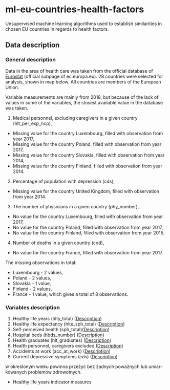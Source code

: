 # ml-eu-countries-health-factors
Unsupervised machine learning algorithms used to establish similarities in chosen EU countries in regards to health factors.

## Data description

### General description

Data in the area of health care was taken from the official database of <a href = "https://ec.europa.eu/eurostat">Eurostat</a> (official subpage of ec.europa.eu). 28 countries were selected for analysis, shown in map below. All countries are members of the European Union.

Variable measurements are mainly from 2018, but because of the lack of values in some of the variables, the closest available value in the database was taken.

1. Medical personnel, excluding caregivers in a given country (hlt_per_exp_ncp),
  - Missing value for the country Luxembourg, filled with observation from year 2017,
  - Missing value for the country Poland, filled with observation from year 2017,
  - Missing value for the country Slovakia, filled with observation from year 2014,
  - Missing value for the country Finland, filled with observation from year 2014.
2. Percentage of population with depression (cds),
  - Missing value for the country United Kingdom, filled with observation from year 2014.
3. The number of physicians in a given country (phy_number),
  - No value for the country Luxembourg, filled with observation from year 2017,
  - No value for the country Poland, filled with observation from year 2017,
  - No value for the country Finland, filled with observation from year 2015.
4. Number of deaths in a given country (cod),
  - No value for the country France, filled with observation from year 2017.

The missing observations in total:
  - Luxembourg - 2 values,
  - Poland - 2 values,
  - Slovakia - 1 value,
  - Finland - 2 values,
  - France - 1 value,
which gives a total of 8 observations.

### Variables description

1. Healthy life years (hlty_total) (<a href = "https://ec.europa.eu/eurostat/cache/metadata/en/hlth_hlye_esms.htm">Description</a>)
2. Healthy life expectancy (hlte_sph_total) (<a href = "https://ec.europa.eu/eurostat/cache/metadata/en/hlth_silc_17_esms.htm">Description</a>)
3. Self-perceived health (sph_total)(<a href = "https://ec.europa.eu/eurostat/cache/metadata/en/hlth_silc_01_esms.htm">Description</a>)
4. Hospital beds (hbds_number) (<a href = "https://ec.europa.eu/eurostat/cache/metadata/en/hlth_res_esms.htm">Description</a>)
5. Health graduates (hlt_graduates) (<a href="https://ec.europa.eu/eurostat/cache/metadata/en/hlth_res_esms.htm">Description</a>)
6. Health personnel, caregivers excluded (<a href="https://ec.europa.eu/eurostat/cache/metadata/en/hlth_res_esms.htm">Description</a>)
7. Accidents at work (acc_at_work) (<a href="https://ec.europa.eu/eurostat/cache/metadata/en/hsw_acc_work_esms.htm">Description</a>)
8. Current depressive symptoms (cds) (<a href="">Description</a>)

w określonym wieku powinna przeżyć bez żadnych poważnych lub umiar-
kowanych problemów zdrowotnych.

  - Healthy life years indicator measures 

